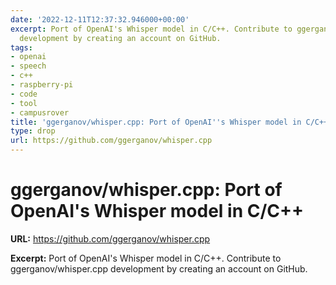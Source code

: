 ```yaml
---
date: '2022-12-11T12:37:32.946000+00:00'
excerpt: Port of OpenAI's Whisper model in C/C++. Contribute to ggerganov/whisper.cpp
  development by creating an account on GitHub.
tags:
- openai
- speech
- c++
- raspberry-pi
- code
- tool
- campusrover
title: 'ggerganov/whisper.cpp: Port of OpenAI''s Whisper model in C/C++'
type: drop
url: https://github.com/ggerganov/whisper.cpp
---
```


# ggerganov/whisper.cpp: Port of OpenAI's Whisper model in C/C++

**URL:** https://github.com/ggerganov/whisper.cpp

**Excerpt:** Port of OpenAI's Whisper model in C/C++. Contribute to ggerganov/whisper.cpp development by creating an account on GitHub.
